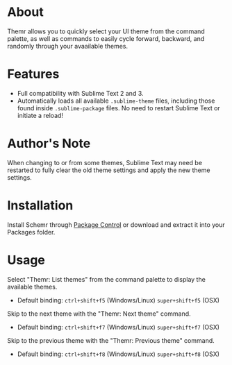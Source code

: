 # About
Themr allows you to quickly select your UI theme from the command palette, as well as commands to easily cycle forward, backward, and randomly through your avaailable themes.

# Features
* Full compatibility with Sublime Text 2 and 3.
* Automatically loads all available `.sublime-theme` files, including those found inside `.sublime-package` files. No need to restart Sublime Text or initiate a reload!

# Author's Note
When changing to or from some themes, Sublime Text may need be restarted to fully clear the old theme settings and apply the new theme settings.

# Installation
Install Schemr through [Package Control](http://wbond.net/sublime_packages/package_control) or download and extract it into your Packages folder.

# Usage
Select "Themr: List themes" from the command palette to display the available themes.
* Default binding: `ctrl+shift+f5` (Windows/Linux) `super+shift+f5` (OSX)

Skip to the next theme with the "Themr: Next theme" command.
* Default binding: `ctrl+shift+f7` (Windows/Linux) `super+shift+f7` (OSX)

Skip to the previous theme with the "Themr: Previous theme" command.
* Default binding: `ctrl+shift+f8` (Windows/Linux) `super+shift+f8` (OSX)

